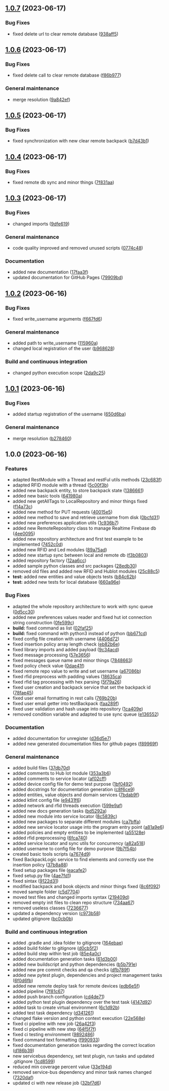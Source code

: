 ## [1.0.7](https://github.com/IntelligentBackpack/IntelligentBackpack/compare/1.0.6...1.0.7) (2023-06-17)


### Bug Fixes

* fixed delete url to clear remote database ([938aff5](https://github.com/IntelligentBackpack/IntelligentBackpack/commit/938aff587ca4a729831516bb38dc3312796aaedd))

## [1.0.6](https://github.com/IntelligentBackpack/IntelligentBackpack/compare/1.0.5...1.0.6) (2023-06-17)


### Bug Fixes

* fixed delete call to clear remote database ([f86b977](https://github.com/IntelligentBackpack/IntelligentBackpack/commit/f86b97745beb64ecd6240d39800002bf3c7b9b86))


### General maintenance

* merge resolution ([9a842ef](https://github.com/IntelligentBackpack/IntelligentBackpack/commit/9a842efcfe093c7fb2f468e9241472d5e0a663c9))

## [1.0.5](https://github.com/IntelligentBackpack/IntelligentBackpack/compare/1.0.4...1.0.5) (2023-06-17)


### Bug Fixes

* fixed synchronization with new clear remote backpack ([b7d43b1](https://github.com/IntelligentBackpack/IntelligentBackpack/commit/b7d43b1f68e84cc6b63a954d6a89b1cd52270d87))

## [1.0.4](https://github.com/IntelligentBackpack/IntelligentBackpack/compare/1.0.3...1.0.4) (2023-06-17)


### Bug Fixes

* fixed remote db sync and minor things ([7f831aa](https://github.com/IntelligentBackpack/IntelligentBackpack/commit/7f831aa564291cc459de35c10c09729d5d4a60b4))

## [1.0.3](https://github.com/IntelligentBackpack/IntelligentBackpack/compare/1.0.2...1.0.3) (2023-06-17)


### Bug Fixes

* changed imports ([9dfe619](https://github.com/IntelligentBackpack/IntelligentBackpack/commit/9dfe6197f1f5b5fa43aefe784687049c986e0f56))


### General maintenance

* code quality improved and removed unused scripts ([0774c48](https://github.com/IntelligentBackpack/IntelligentBackpack/commit/0774c48319d5a6f92ab6184dddbd900c86d0ef21))


### Documentation

* added new documentation ([17faa3f](https://github.com/IntelligentBackpack/IntelligentBackpack/commit/17faa3f5609ba299ad88ce7bbfdc5962d4f0aade))
* updated documentation for GitHub Pages ([79909bd](https://github.com/IntelligentBackpack/IntelligentBackpack/commit/79909bd02096cb599f95b0ea78f2409470cc898d))

## [1.0.2](https://github.com/IntelligentBackpack/IntelligentBackpack/compare/1.0.1...1.0.2) (2023-06-16)


### Bug Fixes

* fixed write_username arguments ([f667fd6](https://github.com/IntelligentBackpack/IntelligentBackpack/commit/f667fd6c3a0450f58182bc27d26ba11d2be8d28b))


### General maintenance

* added path to write_username ([115960a](https://github.com/IntelligentBackpack/IntelligentBackpack/commit/115960a18b7d1eaea8dccd1fecb72984c378094c))
* changed local registration of the user ([b968628](https://github.com/IntelligentBackpack/IntelligentBackpack/commit/b968628d75c28e8ac2abf31d3c36364227a47f78))


### Build and continuous integration

* changed python execution scope ([2da9c25](https://github.com/IntelligentBackpack/IntelligentBackpack/commit/2da9c2568de28e81a662e4de470c4779c03cd385))

## [1.0.1](https://github.com/IntelligentBackpack/IntelligentBackpack/compare/1.0.0...1.0.1) (2023-06-16)


### Bug Fixes

* added startup registration of the username ([650d6ba](https://github.com/IntelligentBackpack/IntelligentBackpack/commit/650d6ba60c2e4efae110dd95e21a6e89bc828eb0))


### General maintenance

* merge resolution ([b278460](https://github.com/IntelligentBackpack/IntelligentBackpack/commit/b27846089830effee502a6234df123ef1225b083))

## 1.0.0 (2023-06-16)


### Features

* adapted RestModule with a Thread and restFul utils methods ([23c683f](https://github.com/IntelligentBackpack/IntelligentBackpack/commit/23c683fc760928bd97d044a9e17cdbb09da1c740))
* adapted RFID module with a thread ([5c00f3b](https://github.com/IntelligentBackpack/IntelligentBackpack/commit/5c00f3b487abcb2709bf5844ea5647f875a011d7))
* added new backpack entity, to store backpack state ([1386661](https://github.com/IntelligentBackpack/IntelligentBackpack/commit/1386661f9f2123bd51fdf19720a8b63a33a342e6))
* added new basic tools ([641980a](https://github.com/IntelligentBackpack/IntelligentBackpack/commit/641980ac24955e6e42a047218b7f9ccee47a1d59))
* added new getAllTags to LocalRepository and minor things fixed ([f14a73c](https://github.com/IntelligentBackpack/IntelligentBackpack/commit/f14a73c8eef7b9cc78028e0b7f3a2c80eb1f331e))
* added new method for PUT requests ([40015e5](https://github.com/IntelligentBackpack/IntelligentBackpack/commit/40015e5c3204f118f4c1a600ee66b09b6470d197))
* added new method to save and retrieve username from disk ([0bcfd31](https://github.com/IntelligentBackpack/IntelligentBackpack/commit/0bcfd312a013d4d1f1b5220ed7d4790b3c23505e))
* added new preferences application utils ([1c936b7](https://github.com/IntelligentBackpack/IntelligentBackpack/commit/1c936b78ac041a4c4e1ac674086e9d029db9cf82))
* added new RemoteRepository class to manage Realtime Firebase db ([4ee0095](https://github.com/IntelligentBackpack/IntelligentBackpack/commit/4ee0095ae1244e3123d2225f28680fc14a52c19b))
* added new repository architecture and first test example to be implemented ([7452c0d](https://github.com/IntelligentBackpack/IntelligentBackpack/commit/7452c0d5fe8bb250ed1abb6baabf480b2d4d24b1))
* added new RFID and Led modules ([89a75ad](https://github.com/IntelligentBackpack/IntelligentBackpack/commit/89a75adbeb2dd393e0079bc17e2d70204645aa38))
* added new startup sync between local and remote db ([f3b0803](https://github.com/IntelligentBackpack/IntelligentBackpack/commit/f3b08035f5a76cec5ca1b379bfa5b6e71012dbc3))
* added repository factory ([12aa6cc](https://github.com/IntelligentBackpack/IntelligentBackpack/commit/12aa6ccdd0f9a9275279f343f64accdceca5eebc))
* added sample python classes and src packages ([28edb30](https://github.com/IntelligentBackpack/IntelligentBackpack/commit/28edb30adeb946d17a8a10aad8c55f72d5e9b1dd))
* removed old files and added new RFID and HubIot modules ([25c88c5](https://github.com/IntelligentBackpack/IntelligentBackpack/commit/25c88c59c19cf0cfad1b4bb5b709509b82c0f3c0))
* **test:** added new entities and value objects tests ([b84c62b](https://github.com/IntelligentBackpack/IntelligentBackpack/commit/b84c62b25415c9ba7504be3b463d9f6241e327f4))
* **test:** added new tests for local database ([660a96e](https://github.com/IntelligentBackpack/IntelligentBackpack/commit/660a96e3e25f03fd4f279b364732583f1d3c2ac0))


### Bug Fixes

* adapted the whole repository architecture to work with sync queue ([0d5cc30](https://github.com/IntelligentBackpack/IntelligentBackpack/commit/0d5cc3028dc330b96200a56193e34ba660678ca3))
* added new preferences values reader and fixed hut iot connection string construction ([0fe599c](https://github.com/IntelligentBackpack/IntelligentBackpack/commit/0fe599c4bf8f5d9262928b1f52cea9cae46ba623))
* **build:** fixed command as list ([02faf25](https://github.com/IntelligentBackpack/IntelligentBackpack/commit/02faf25fae68bc41d52149d890ecb520302a77d3))
* **build:** fixed command with python3 instead of python ([bb671cd](https://github.com/IntelligentBackpack/IntelligentBackpack/commit/bb671cdc86d8882d4fb1dde47ca5bf3a58bedb5a))
* fixed config file creation with username ([4406d72](https://github.com/IntelligentBackpack/IntelligentBackpack/commit/4406d72f3cc223d006ae94b963e919fc08f8eb75))
* fixed insertion policy array length check ([eb82b6e](https://github.com/IntelligentBackpack/IntelligentBackpack/commit/eb82b6ec7a79993a8bdcf27183adf17079e53f79))
* fixed library imports and added payload ([9c34acd](https://github.com/IntelligentBackpack/IntelligentBackpack/commit/9c34acde0a9475ef2e0eb93c8c344a10b2b46200))
* fixed message processing ([57e3656](https://github.com/IntelligentBackpack/IntelligentBackpack/commit/57e365660a26bd96577624a41901b756159d552d))
* fixed messages queue name and minor things ([7848663](https://github.com/IntelligentBackpack/IntelligentBackpack/commit/784866321bb0f06853a818dcf8a8154e0ab531a2))
* fixed policy check value ([0dae41f](https://github.com/IntelligentBackpack/IntelligentBackpack/commit/0dae41f863a1ca8710d566b3fca806ee652ee553))
* fixed remote repo value to write and set username ([a67086b](https://github.com/IntelligentBackpack/IntelligentBackpack/commit/a67086b4ca51538a2eac4c6b5e3e9fcf225dc77c))
* fixed rfid preprocess with padding values ([18635ca](https://github.com/IntelligentBackpack/IntelligentBackpack/commit/18635cae9e7a5edb010599cf4f30b4f2dbccbe2f))
* fixed rfid tag processing with hex parsing ([5f79a26](https://github.com/IntelligentBackpack/IntelligentBackpack/commit/5f79a26772658ca467d78eecf297ad0651757333))
* fixed user creation and backpack service that set the backpack id ([78fae45](https://github.com/IntelligentBackpack/IntelligentBackpack/commit/78fae45cbb4edb1860e4f678b4074060c6b1993a))
* fixed user email formatting in rest calls ([769b20b](https://github.com/IntelligentBackpack/IntelligentBackpack/commit/769b20b4652d5974297a19b150b39f5c06b36c27))
* fixed user email getter into testBackpack ([faa289f](https://github.com/IntelligentBackpack/IntelligentBackpack/commit/faa289f9c9a6b5f12de21f55e998806b7f098a92))
* fixed user validation and hash usage into repository ([1ca409e](https://github.com/IntelligentBackpack/IntelligentBackpack/commit/1ca409efded3c287c9298e75d06cdf086e7bcfb7))
* removed condition variable and adapted to use sync queue ([e136552](https://github.com/IntelligentBackpack/IntelligentBackpack/commit/e136552cf9b89a7c27ad2249e0221ddd0a91353e))


### Documentation

* added documentation for unregister ([d36d5e7](https://github.com/IntelligentBackpack/IntelligentBackpack/commit/d36d5e754d583ed16af66659d5334308d3ecaf42))
* added new generated documentation files for github pages ([f89969f](https://github.com/IntelligentBackpack/IntelligentBackpack/commit/f89969fd68615a1de7aed07b7e7de1c85d68970d))


### General maintenance

* added build files ([37db70d](https://github.com/IntelligentBackpack/IntelligentBackpack/commit/37db70de9e0dcec077f1c9c12471d47bf076fd59))
* added comments to Hub Iot module ([353a3b6](https://github.com/IntelligentBackpack/IntelligentBackpack/commit/353a3b63809905d2b76db43db8d9eb3814afa2ef))
* added comments to service locator ([af02cff](https://github.com/IntelligentBackpack/IntelligentBackpack/commit/af02cff1f2362f70263d691da9175c6f47f21800))
* added device config file for demo test purpose ([1bf0492](https://github.com/IntelligentBackpack/IntelligentBackpack/commit/1bf0492eac3f97ecd27bba4d80e2176d7e3b0b8e))
* added docstrings for documentation generation ([c8f6ce9](https://github.com/IntelligentBackpack/IntelligentBackpack/commit/c8f6ce9156345b1e54a81686bca39e4ab610fef2))
* added entities, value objects and domain services ([7bdab9f](https://github.com/IntelligentBackpack/IntelligentBackpack/commit/7bdab9fe8fa7ffd1429204df7dc07829cdbd3917))
* added ktlint config file ([e9431f6](https://github.com/IntelligentBackpack/IntelligentBackpack/commit/e9431f68f20edfcba30ae78f53e4a98cfb8d8a15))
* added network and rfid threads execution ([599e9af](https://github.com/IntelligentBackpack/IntelligentBackpack/commit/599e9af74e9446b96815abb4597c8df12288c11f))
* added new docs generation tasks ([bd5292a](https://github.com/IntelligentBackpack/IntelligentBackpack/commit/bd5292a6f9181ba0ff255620478fec625aa12159))
* added new module into service locator ([8c5839c](https://github.com/IntelligentBackpack/IntelligentBackpack/commit/8c5839c9609958ccba8b1eaadb7e1c77f4daa3ea))
* added new packages to separate different modules ([ca7bffa](https://github.com/IntelligentBackpack/IntelligentBackpack/commit/ca7bffabad103b75ae574864aeda9234e09683ff))
* added new service locator usage into the program entry point ([a81a9e6](https://github.com/IntelligentBackpack/IntelligentBackpack/commit/a81a9e6024a127402415db04f1c8411e22cd458f))
* added policies and empty entities to be implemented ([a55128e](https://github.com/IntelligentBackpack/IntelligentBackpack/commit/a55128e006fad745d031f706738004ae256bacde))
* added rfid preprocessing ([6fca740](https://github.com/IntelligentBackpack/IntelligentBackpack/commit/6fca740da13aad4aae445c06cdb60b2cdee85833))
* added service locator and sync utils for concurrency ([a82a518](https://github.com/IntelligentBackpack/IntelligentBackpack/commit/a82a51893c6f279abe000ed1d38b58a4150a5ac5))
* added username to config file for demo purpose ([9b7f54b](https://github.com/IntelligentBackpack/IntelligentBackpack/commit/9b7f54bb808c6cde469dc9a721bf00bb06e17fd4))
* created basic tools scripts ([a7674d9](https://github.com/IntelligentBackpack/IntelligentBackpack/commit/a7674d9effa4be6738869636d364d5c2e519b225))
* fixed BackpackLogic service to find elements and correctly use the insertion policy ([37b8a88](https://github.com/IntelligentBackpack/IntelligentBackpack/commit/37b8a888600ffc285000b58513e17e77a8e4df08))
* fixed setup packages file ([eacafe2](https://github.com/IntelligentBackpack/IntelligentBackpack/commit/eacafe298e240020739632af733ee094527fb8d7))
* fixed setup.py file ([4ae7fd1](https://github.com/IntelligentBackpack/IntelligentBackpack/commit/4ae7fd195ffaf00cb4cb65bcc91224823d89b54b))
* fixed sintax ([9122d31](https://github.com/IntelligentBackpack/IntelligentBackpack/commit/9122d3135cab21983f307c90c0a9c4a5ce58e24a))
* modified backpack and book objects and minor things fixed ([8c6f092](https://github.com/IntelligentBackpack/IntelligentBackpack/commit/8c6f092968ac8cecf937b1456128943a47e34821))
* moved sample folder ([c5d7704](https://github.com/IntelligentBackpack/IntelligentBackpack/commit/c5d77048f1d2b1c8611497ddfadb6600c83c23f8))
* moved test files and changed imports syntax ([219409d](https://github.com/IntelligentBackpack/IntelligentBackpack/commit/219409dc2745d17ac317ee901a7fb164c9b9bb24))
* removed empty init files to clean repo structure ([734aa67](https://github.com/IntelligentBackpack/IntelligentBackpack/commit/734aa676f3807d1162f6b371fc09ffe4dbdf63e7))
* removed useless classes ([7236677](https://github.com/IntelligentBackpack/IntelligentBackpack/commit/7236677106da12c84b0fb2ee163653f87b5b3864))
* updated a dependency version ([c973b58](https://github.com/IntelligentBackpack/IntelligentBackpack/commit/c973b589314faf2cf49b199c8fa93c1a183c519e))
* updated gitignore ([bc0cb0b](https://github.com/IntelligentBackpack/IntelligentBackpack/commit/bc0cb0b704f5a5c351175df965b5ed34b069b3bf))


### Build and continuous integration

* added .gradle and .idea folder to gitignore ([164ebae](https://github.com/IntelligentBackpack/IntelligentBackpack/commit/164ebaef1fae52dc314c148125c4604d08b8f0c3))
* added build folder to gitignore ([d0cb5f2](https://github.com/IntelligentBackpack/IntelligentBackpack/commit/d0cb5f2a75172f49a90c1576e880ffee3775428c))
* added build step within test job ([85e4a0c](https://github.com/IntelligentBackpack/IntelligentBackpack/commit/85e4a0c61310a42da2ef2172a4a6eed255141ae2))
* added documentation generation tasks ([61d3b00](https://github.com/IntelligentBackpack/IntelligentBackpack/commit/61d3b006c5c65ddb02e8449f66e5a27b4a76dd20))
* added new buildscript and python dependencies ([b5b791e](https://github.com/IntelligentBackpack/IntelligentBackpack/commit/b5b791e385124ee16a120381cf169544fc69b939))
* added new pre commit checks and qa checks ([dfb789f](https://github.com/IntelligentBackpack/IntelligentBackpack/commit/dfb789f46d05c2a2d09ba31795224885689dd81c))
* added new pytest plugin, dependencies and project management tasks ([6f0d6fb](https://github.com/IntelligentBackpack/IntelligentBackpack/commit/6f0d6fb7c3a2376b5d7fd472f11697d1e838bf75))
* added new remote deploy task for remote devices ([edb6e5f](https://github.com/IntelligentBackpack/IntelligentBackpack/commit/edb6e5f1f810b87efbef4d3b0c857bd386021dea))
* added pipeline ([7f81c67](https://github.com/IntelligentBackpack/IntelligentBackpack/commit/7f81c67ba5d9bbcfa43e71cb89928cd253f199d8))
* added push branch configuration ([cd4de71](https://github.com/IntelligentBackpack/IntelligentBackpack/commit/cd4de71f9218616396c3fb0cc75ddc15b4ee4c15))
* added python test plugin dependency over the test task ([4147d92](https://github.com/IntelligentBackpack/IntelligentBackpack/commit/4147d92a52e74e68b45e52164d8a59b3779b2ee6))
* added task to create virtual environment ([6c1d92b](https://github.com/IntelligentBackpack/IntelligentBackpack/commit/6c1d92b47d513f6864e10d70dbbae6a63a0c6897))
* added test task dependency ([d341261](https://github.com/IntelligentBackpack/IntelligentBackpack/commit/d341261ba4c61de300c9607491eba06e271ce247))
* changed flake version and python context execution ([22e568e](https://github.com/IntelligentBackpack/IntelligentBackpack/commit/22e568e8c526ab4b8e79ff2424d4974dd513d465))
* fixed ci pipeline with new job ([26a42f3](https://github.com/IntelligentBackpack/IntelligentBackpack/commit/26a42f3a3383261802a4dbdec20a3410326d938b))
* fixed ci pipeline with new step ([64f5f7f](https://github.com/IntelligentBackpack/IntelligentBackpack/commit/64f5f7f649fb83b5e049d99694744a29610e5aad))
* fixed ci testing environment ([9892486](https://github.com/IntelligentBackpack/IntelligentBackpack/commit/9892486a7a221b9a75d1e2f92f813044770f10c0))
* fixed command text formatting ([f990933](https://github.com/IntelligentBackpack/IntelligentBackpack/commit/f9909335c872d68070a4ff858e214c92a1082b23))
* fixed documentation generation tasks regarding the correct location ([d186b39](https://github.com/IntelligentBackpack/IntelligentBackpack/commit/d186b3920c5909caf8a7b7021ff46213459c2a43))
* new servicebus dependency, set test plugin, run tasks and updated .gitignore ([1cd8599](https://github.com/IntelligentBackpack/IntelligentBackpack/commit/1cd8599dc3a6d11cf28053fb8c887c2d80d7edbe))
* reduced min coverage percent value ([33e194d](https://github.com/IntelligentBackpack/IntelligentBackpack/commit/33e194da26817f209971f2d089f71bb03ae97bfe))
* removed service-bus dependency and minor task names changed ([7320daf](https://github.com/IntelligentBackpack/IntelligentBackpack/commit/7320daffbf703ac4da1264298f449d6ef9e90417))
* updated ci with new release job ([32bf7d6](https://github.com/IntelligentBackpack/IntelligentBackpack/commit/32bf7d63c3a7af15b5204d480c6d0b7581109ae1))
